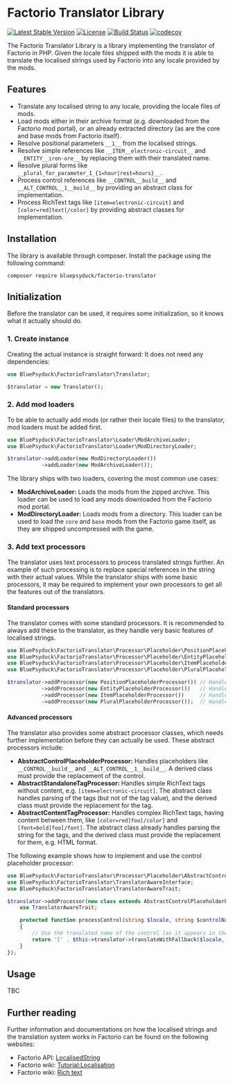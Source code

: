 # Factorio Translator Library

[![Latest Stable Version](https://poser.pugx.org/bluepsyduck/factorio-translator/v/stable)](https://packagist.org/packages/bluepsyduck/factorio-translator) 
[![License](https://poser.pugx.org/bluepsyduck/factorio-translator/license)](https://packagist.org/packages/bluepsyduck/factorio-translator) 
[![Build Status](https://travis-ci.com/BluePsyduck/factorio-translator.svg?branch=master)](https://travis-ci.com/BluePsyduck/factorio-translator) 
[![codecov](https://codecov.io/gh/BluePsyduck/factorio-translator/branch/master/graph/badge.svg)](https://codecov.io/gh/BluePsyduck/factorio-translator)

The Factorio Translator Library is a library implementing the translator of Factorio in PHP. Given the locale files 
shipped with the mods it is able to translate the localised strings used by Factorio into any locale provided by the 
mods.

## Features

- Translate any localised string to any locale, providing the locale files of mods.
- Load mods either in their archive format (e.g. downloaded from the Factorio mod portal), or an already extracted
  directory (as are the core and base mods from Factorio itself).  
- Resolve positional parameters `__1__` from the localised strings.
- Resolve simple references like `__ITEM__electronic-circuit__` and `__ENTITY__iron-ore__` by replacing them with their
  translated name.
- Resolve plural forms like `__plural_for_parameter_1_{1=hour|rest=hours}__`.
- Process control references like `__CONTROL__build__` and `__ALT_CONTROL__1__build__` by providing an abstract class
  for implementation.
- Process RichText tags like `[item=electronic-circuit]` and `[color=red]text[/color]` by providing abstract classes for
  implementation.
  
## Installation

The library is available through composer. Install the package using the following command:

```
composer require bluepsyduck/factorio-translator
```

## Initialization

Before the translator can be used, it requires some initialization, so it knows what it actually should do.

### 1. Create instance

Creating the actual instance is straight forward: It does not need any dependencies:

```php
use BluePsyduck\FactorioTranslator\Translator;

$translator = new Translator();
```

### 2. Add mod loaders

To be able to actually add mods (or rather their locale files) to the translator, mod loaders must be added first.

```php
use BluePsyduck\FactorioTranslator\Loader\ModArchiveLoader;
use BluePsyduck\FactorioTranslator\Loader\ModDirectoryLoader;

$translator->addLoader(new ModDirectoryLoader())
           ->addLoader(new ModArchiveLoader());
```

The library ships with two loaders, covering the most common use cases:

- **ModArchiveLoader:** Loads the mods from the zipped archive. This loader can be used to load any mods downloaded
  from the Factorio mod portal.
- **ModDirectoryLoader:** Loads mods from a directory. This loader can be used to load the `core` and `base` mods from
  the Factorio game itself, as they are shipped uncompressed with the game. 

### 3. Add text processors

The translator uses text processors to process translated strings further. An example of such processing is to replace
special references in the string with their actual values. While the translator ships with some basic processors, it may
be required to implement your own processors to get all the features out of the translators.

#### Standard processors

The translator comes with some standard processors. It is recommended to always add these to the translator, as they
handle very basic features of localised strings.

```php
use BluePsyduck\FactorioTranslator\Processor\Placeholder\PositionPlaceholderProcessor;
use BluePsyduck\FactorioTranslator\Processor\Placeholder\EntityPlaceholderProcessor;
use BluePsyduck\FactorioTranslator\Processor\Placeholder\ItemPlaceholderProcessor;
use BluePsyduck\FactorioTranslator\Processor\Placeholder\PluralPlaceholderProcessor;

$translator->addProcessor(new PositionPlaceholderProcessor()) // Handles e.g. __1__
           ->addProcessor(new EntityPlaceholderProcessor())   // Handles e.g. __ENTITY__iron-ore__
           ->addProcessor(new ItemPlaceholderProcessor())     // Handles e.g. __ITEM_electronic-circuit__
           ->addProcessor(new PluralPlaceholderProcessor());  // Handles e.g. __plural_for_parameter_1_{...}__
```

#### Advanced processors

The translator also provides some abstract processor classes, which needs further implementation before they can 
actually be used. These abstract processors include:

- **AbstractControlPlaceholderProcessor:** Handles placeholders like `__CONTROL__build__` and 
  `__ALT_CONTROL__1__build__`. A derived class must provide the replacement of the control.
- **AbstractStandaloneTagProcessor:** Handles simple RichText tags without content, e.g. `[item=electronic-circuit]`. 
  The abstract class handles parsing of the tags (but not of the tag value), and the derived class must provide the
  replacement for the tag.
- **AbstractContentTagProcessor:** Handles complex RichText tags, having content between them, like `[color=red]foo[/color]`
  and `[font=bold]foo[/font]`. The abstract class already handles parsing the string for the tags, and the derived 
  class must provide the replacement for them, e.g. HTML format.

The following example shows how to implement and use the control placeholder processor:

```php
use BluePsyduck\FactorioTranslator\Processor\Placeholder\AbstractControlPlaceholderProcessor;
use BluePsyduck\FactorioTranslator\TranslatorAwareInterface;
use BluePsyduck\FactorioTranslator\TranslatorAwareTrait;

$translator->addProcessor(new class extends AbstractControlPlaceholderProcessor implements TranslatorAwareInterface {
    use TranslatorAwareTrait;

    protected function processControl(string $locale, string $controlName, int $version): ?string
    {
        // Use the translated name of the control (as it appears in the options menu), and put it into square brackets. 
        return '[' . $this->translator->translateWithFallback($locale, ["controls.{$controlName}"]) . ']';
    }
});
```

## Usage

TBC

## Further reading

Further information and documentations on how the localised strings and the translation system works in Factorio can be 
found on the following websites:

- Factorio API: [LocalisedString](https://lua-api.factorio.com/latest/Concepts.html#LocalisedString)
- Factorio wiki: [Tutorial:Localisation](https://wiki.factorio.com/Tutorial:Localisation)
- Factorio wiki: [Rich text](https://wiki.factorio.com/Rich_text)
